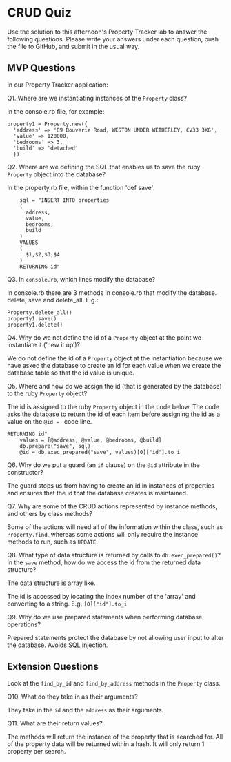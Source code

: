 # CRUD Quiz

Use the solution to this afternoon's Property Tracker lab to answer the following questions. Please write your answers under each question, push the file to GitHub, and submit in the usual way.

## MVP Questions

In our Property Tracker application:

Q1. Where are we instantiating instances of the `Property` class?

  In the console.rb file, for example:
```
property1 = Property.new({
  'address' => '89 Bouverie Road, WESTON UNDER WETHERLEY, CV33 3XG',
  'value' => 120000,
  'bedrooms' => 3,
  'build' => 'detached'
  })
```

Q2. Where are we defining the SQL that enables us to save the ruby `Property` object into the database?

  In the property.rb file, within the function 'def save':
```
    sql = "INSERT INTO properties
    (
      address,
      value,
      bedrooms,
      build
    )
    VALUES
    (
      $1,$2,$3,$4
    )
    RETURNING id"
```

Q3. In `console.rb`, which lines modify the database?

  In console.rb there are 3 methods in console.rb that modify the database. delete, save and delete_all. E.g.:
```
Property.delete_all()
property1.save()
property1.delete()
```

Q4. Why do we not define the id of a `Property` object at the point we instantiate it (‘new it up’)?

  We do not define the id of a `Property` object at the instantiation because we have asked the database to create an id for each value when we create the database table so that the id value is unique.

Q5. Where and how do we assign the id (that is generated by the database) to the ruby `Property` object?

  The id is assigned to the ruby `Property` object in the code below. The code asks the database to return the id of each item before assigning the id as a value on the `@id = ` code line.
```
RETURNING id"
    values = [@address, @value, @bedrooms, @build]
    db.prepare("save", sql)
    @id = db.exec_prepared("save", values)[0]["id"].to_i
```
Q6. Why do we put a guard (an `if` clause) on the `@id` attribute in the constructor?

  The guard stops us from having to create an id in instances of properties and ensures that the id that the database creates is maintained.

Q7. Why are some of the CRUD actions represented by instance methods, and others by class methods?

  Some of the actions will need all of the information within the class, such as `Property.find`, whereas some actions will only require the instance methods to run, such as `UPDATE`.

Q8. What type of data structure is returned by calls to `db.exec_prepared()`? In the `save` method, how do we access the id from the returned data structure?

  The data structure is array like.

  The id is accessed by locating the index number of the 'array' and converting to a string. E.g. ``` [0]["id"].to_i ```

Q9. Why do we use prepared statements when performing database operations?

  Prepared statements protect the database by not allowing user input to alter the database. Avoids SQL injection.

## Extension Questions

Look at the `find_by_id` and `find_by_address` methods in the `Property` class.

Q10. What do they take in as their arguments?

  They take in the `id` and the `address` as their arguments.


Q11. What are their return values?

  The methods will return the instance of the property that is searched for. All of the property data will be returned within a hash. It will only return 1 property per search.
